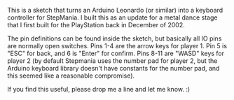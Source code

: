 This is a sketch that turns an Arduino Leonardo (or similar) into a
keyboard controller for StepMania.  I built this as an update for
a metal dance stage that I first built for the PlayStation back in
December of 2002.

The pin definitions can be found inside the sketch, but basically
all IO pins are normally open switches.  Pins 1-4 are the arrow
keys for player 1.  Pin 5 is "ESC" for back, and 6 is "Enter" for
confirm.  Pins 8-11 are "WASD" keys for player 2 (by default
Stepmania uses the number pad for player 2, but the Arduino
keyboard library doesn't have constants for the number pad, and
this seemed like a reasonable compromise).

If you find this useful, please drop me a line and let me know.  :)
